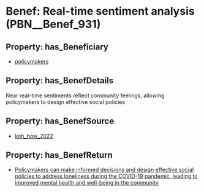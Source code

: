 # Benef: __Real-time sentiment analysis__ (PBN__Benef_931)

## Property: has_Beneficiary

* [policymakers](../Stakeholder/PBN__Stakeholder_126)

## Property: has_BenefDetails

Near real-time sentiments reflect community feelings, allowing policymakers to design effective social policies

## Property: has_BenefSource

* [koh_how_2022](../Article/PBN__Article_190)

## Property: has_BenefReturn

* [Policymakers can make informed decisions and design effective social policies to address loneliness during the COVID-19 pandemic, leading to improved mental health and well-being in the community](../BenefReturn/PBN__BenefReturn_1020)

